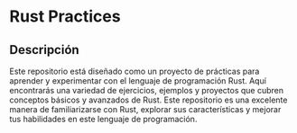 # Rust Practices

## Descripción

Este repositorio está diseñado como un proyecto de prácticas para aprender y experimentar con el lenguaje de programación Rust. Aquí encontrarás una variedad de ejercicios, ejemplos y proyectos que cubren conceptos básicos y avanzados de Rust. Este repositorio es una excelente manera de familiarizarse con Rust, explorar sus características y mejorar tus habilidades en este lenguaje de programación.
